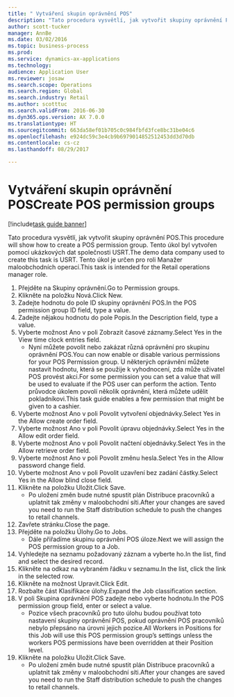 ```yaml
--- 
title: " Vytváření skupin oprávnění POS"
description: "Tato procedura vysvětlí, jak vytvořit skupiny oprávnění POS."
author: scott-tucker
manager: AnnBe
ms.date: 03/02/2016
ms.topic: business-process
ms.prod: 
ms.service: dynamics-ax-applications
ms.technology: 
audience: Application User
ms.reviewer: josaw
ms.search.scope: Operations
ms.search.region: Global
ms.search.industry: Retail
ms.author: scotttuc
ms.search.validFrom: 2016-06-30
ms.dyn365.ops.version: AX 7.0.0
ms.translationtype: HT
ms.sourcegitcommit: 663da58ef01b705c0c984fbfd3fce8bc31be04c6
ms.openlocfilehash: e924dc59c3e4cb9b6979014852512453dd3d70db
ms.contentlocale: cs-cz
ms.lasthandoff: 08/29/2017

---
```

# <a name="create-pos-permission-groups"></a><span data-ttu-id="38296-103"> Vytváření skupin oprávnění POS</span><span class="sxs-lookup"><span data-stu-id="38296-103">Create POS permission groups</span></span>

[!include[task guide banner](../includes/task-guide-banner.md)]

<span data-ttu-id="38296-104">Tato procedura vysvětlí, jak vytvořit skupiny oprávnění POS.</span><span class="sxs-lookup"><span data-stu-id="38296-104">This procedure will show how to create a POS permission group.</span></span> <span data-ttu-id="38296-105">Tento úkol byl vytvořen pomocí ukázkových dat společnosti USRT.</span><span class="sxs-lookup"><span data-stu-id="38296-105">The demo data company used to create this task is USRT.</span></span> <span data-ttu-id="38296-106">Tento úkol je určen pro roli Manažer maloobchodních operací.</span><span class="sxs-lookup"><span data-stu-id="38296-106">This task is intended for the Retail operations manager role.</span></span>

1. <span data-ttu-id="38296-107">Přejděte na Skupiny oprávnění.</span><span class="sxs-lookup"><span data-stu-id="38296-107">Go to Permission groups.</span></span>
2. <span data-ttu-id="38296-108">Klikněte na položku Nová.</span><span class="sxs-lookup"><span data-stu-id="38296-108">Click New.</span></span>
3. <span data-ttu-id="38296-109">Zadejte hodnotu do pole ID skupiny oprávnění POS.</span><span class="sxs-lookup"><span data-stu-id="38296-109">In the POS permission group ID field, type a value.</span></span>
4. <span data-ttu-id="38296-110">Zadejte nějakou hodnotu do pole Popis.</span><span class="sxs-lookup"><span data-stu-id="38296-110">In the Description field, type a value.</span></span>
5. <span data-ttu-id="38296-111">Vyberte možnost Ano v poli Zobrazit časové záznamy.</span><span class="sxs-lookup"><span data-stu-id="38296-111">Select Yes in the View time clock entries field.</span></span>
    * <span data-ttu-id="38296-112">Nyní můžete povolit nebo zakázat různá oprávnění pro skupinu oprávnění POS.</span><span class="sxs-lookup"><span data-stu-id="38296-112">You can now enable or disable various permissions for your POS Permission group.</span></span> <span data-ttu-id="38296-113">U některých oprávnění můžete nastavit hodnotu, která se použije k vyhodnocení, zda může uživatel POS provést akci.</span><span class="sxs-lookup"><span data-stu-id="38296-113">For some permission you can set a value that will be used to evaluate if the POS user can perform the action.</span></span>  <span data-ttu-id="38296-114">Tento průvodce úkolem povolí několik oprávnění, která můžete udělit pokladníkovi.</span><span class="sxs-lookup"><span data-stu-id="38296-114">This task guide enables a few permission that might be given to a cashier.</span></span>  
6. <span data-ttu-id="38296-115">Vyberte možnost Ano v poli Povolit vytvoření objednávky.</span><span class="sxs-lookup"><span data-stu-id="38296-115">Select Yes in the Allow create order field.</span></span>
7. <span data-ttu-id="38296-116">Vyberte možnost Ano v poli Povolit úpravu objednávky.</span><span class="sxs-lookup"><span data-stu-id="38296-116">Select Yes in the Allow edit order field.</span></span>
8. <span data-ttu-id="38296-117">Vyberte možnost Ano v poli Povolit načtení objednávky.</span><span class="sxs-lookup"><span data-stu-id="38296-117">Select Yes in the Allow retrieve order field.</span></span>
9. <span data-ttu-id="38296-118">Vyberte možnost Ano v poli Povolit změnu hesla.</span><span class="sxs-lookup"><span data-stu-id="38296-118">Select Yes in the Allow password change field.</span></span>
10. <span data-ttu-id="38296-119">Vyberte možnost Ano v poli Povolit uzavření bez zadání částky.</span><span class="sxs-lookup"><span data-stu-id="38296-119">Select Yes in the Allow blind close field.</span></span>
11. <span data-ttu-id="38296-120">Klikněte na položku Uložit.</span><span class="sxs-lookup"><span data-stu-id="38296-120">Click Save.</span></span>
    * <span data-ttu-id="38296-121">Po uložení změn bude nutné spustit plán Distribuce pracovníků a uplatnit tak změny v maloobchodní síti.</span><span class="sxs-lookup"><span data-stu-id="38296-121">After your changes are saved you need to run the Staff distribution schedule to push the changes to retail channels.</span></span>  
12. <span data-ttu-id="38296-122">Zavřete stránku.</span><span class="sxs-lookup"><span data-stu-id="38296-122">Close the page.</span></span>
13. <span data-ttu-id="38296-123">Přejděte na položku Úlohy.</span><span class="sxs-lookup"><span data-stu-id="38296-123">Go to Jobs.</span></span>
    * <span data-ttu-id="38296-124">Dále přiřadíme skupinu oprávnění POS úloze.</span><span class="sxs-lookup"><span data-stu-id="38296-124">Next we will assign the POS permission group to a Job.</span></span>  
14. <span data-ttu-id="38296-125">Vyhledejte na seznamu požadovaný záznam a vyberte ho.</span><span class="sxs-lookup"><span data-stu-id="38296-125">In the list, find and select the desired record.</span></span>
15. <span data-ttu-id="38296-126">Klikněte na odkaz na vybraném řádku v seznamu.</span><span class="sxs-lookup"><span data-stu-id="38296-126">In the list, click the link in the selected row.</span></span>
16. <span data-ttu-id="38296-127">Klikněte na možnost Upravit.</span><span class="sxs-lookup"><span data-stu-id="38296-127">Click Edit.</span></span>
17. <span data-ttu-id="38296-128">Rozbalte část Klasifikace úlohy.</span><span class="sxs-lookup"><span data-stu-id="38296-128">Expand the Job classification section.</span></span>
18. <span data-ttu-id="38296-129">V poli Skupina oprávnění POS zadejte nebo vyberte hodnotu.</span><span class="sxs-lookup"><span data-stu-id="38296-129">In the POS permission group field, enter or select a value.</span></span>
    * <span data-ttu-id="38296-130">Pozice všech pracovníků pro tuto úlohu budou používat toto nastavení skupiny oprávnění POS, pokud oprávnění POS pracovníků nebylo přepsáno na úrovni jejich pozice.</span><span class="sxs-lookup"><span data-stu-id="38296-130">All Workers in Positions for this Job will use this POS permission group’s settings unless the workers POS permissions have been overridden at their Position level.</span></span>  
19. <span data-ttu-id="38296-131">Klikněte na položku Uložit.</span><span class="sxs-lookup"><span data-stu-id="38296-131">Click Save.</span></span>
    * <span data-ttu-id="38296-132">Po uložení změn bude nutné spustit plán Distribuce pracovníků a uplatnit tak změny v maloobchodní síti.</span><span class="sxs-lookup"><span data-stu-id="38296-132">After your changes are saved you need to run the Staff distribution schedule to push the changes to retail channels.</span></span>  


